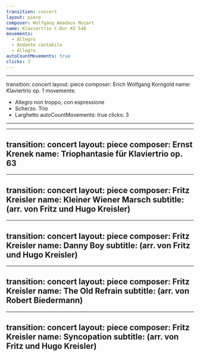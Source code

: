 ```yaml
---
transition: concert
layout: piece
composer: Wolfgang Amadeus Mozart
name: Klaviertrio C-Dur KV 548
movements:
  - Allegro
  - Andante cantabile
  - Allegro
autoCountMovements: true
clicks: 3
---
```

---
transition: concert
layout: piece
composer: Erich Wolfgang Korngold
name: Klaviertrio op. 1
movements:
  - Allegro non troppo, con espressione
  - Scherzo. Trio
  - Larghetto
autoCountMovements: true
clicks: 3
---
---
transition: concert
layout: piece
composer: Ernst Krenek
name: Triophantasie für Klaviertrio op. 63
---
---
transition: concert
layout: piece
composer: Fritz Kreisler
name: Kleiner Wiener Marsch
subtitle: (arr. von Fritz und Hugo Kreisler)
---
---
transition: concert
layout: piece
composer: Fritz Kreisler
name: Danny Boy
subtitle: (arr. von Fritz und Hugo Kreisler)
---
---
transition: concert
layout: piece
composer: Fritz Kreisler
name: The Old Refrain
subtitle: (arr. von Robert Biedermann)
---
---
transition: concert
layout: piece
composer: Fritz Kreisler
name: Syncopation
subtitle: (arr. von Fritz und Hugo Kreisler)
---